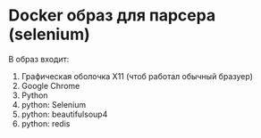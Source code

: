 # Docker образ для парсера (selenium)  

В образ входит:
1. Графическая оболочка X11 (чтоб работал обычный бразуер)
2. Google Chrome
3. Python
4. python: Selenium
4. python: beautifulsoup4
5. python: redis